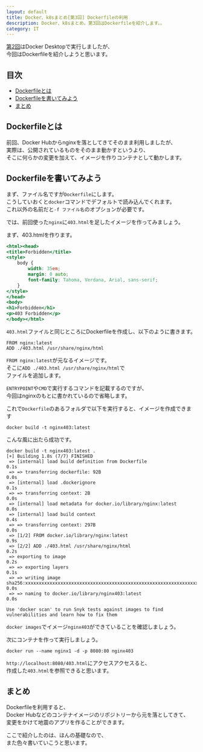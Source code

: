 ```yaml
---
layout: default
title: Docker、k8sまとめ[第3回] Dockerfileの利用
description: Docker、k8sまとめ。第3回はDockerfileを紹介します。。
category: IT
---
```


[第2回](/it/container/containerPart02.html)はDocker Desktopで実行しましたが、  
今回はDockerfileを紹介しようと思います。

## 目次

- [Dockerfileとは](#anchor1)  
- [Dockerfileを書いてみよう](#anchor2)  
- [まとめ](#anchor3)

<a id="anchor1"></a>

## Dockerfileとは

前回、Docker Hubからnginxを落としてきてそのまま利用しましたが、  
実際は、公開されているものをそのまま動かすというより、  
そこに何らかの変更を加えて、イメージを作りコンテナとして動かします。

<a id="anchor2"></a>

## Dockerfileを書いてみよう

まず、ファイル名ですが`Dockerfile`にします。  
こうしていおくと`docker`コマンドでデフォルトで読み込んでくれます。  
これ以外の名前だと`-f ファイル名`のオプションが必要です。

では、前回使った`nginx`に`403.html`を足したイメージを作ってみましょう。

まず、403.htmlを作ります。

```html:403.html
<html><head>
<title>Forbidden</title>
<style>
    body {
        width: 35em;
        margin: 0 auto;
        font-family: Tahoma, Verdana, Arial, sans-serif;
    }
</style>
</head>
<body>
<h1>Forbidden</h1>
<p>403 Forbidden</p>
</body></html>
```

`403.html`ファイルと同じところにDockerfileを作成し、以下のように書きます。

```
FROM nginx:latest
ADD ./403.html /usr/share/nginx/html
```

`FROM nginx:latest`が元なるイメージです。  
そこに`ADD ./403.html /usr/share/nginx/html`で  
ファイルを追加します。

`ENTRYPOINT`や`CMD`で実行するコマンドを記載するのですが、  
今回はnginxのもとに書かれているので省略します。

これで`Dockerfile`のあるフォルダで以下を実行すると、イメージを作成できます  

```
docker build -t nginx403:latest
```
こんな風に出たら成功です。
```
docker build -t nginx403:latest .
[+] Building 1.8s (7/7) FINISHED
 => [internal] load build definition from Dockerfile                                                               0.1s
 => => transferring dockerfile: 92B                                                                                0.0s
 => [internal] load .dockerignore                                                                                  0.1s
 => => transferring context: 2B                                                                                    0.0s
 => [internal] load metadata for docker.io/library/nginx:latest                                                    0.0s
 => [internal] load build context                                                                                  0.4s
 => => transferring context: 297B                                                                                  0.0s
 => [1/2] FROM docker.io/library/nginx:latest                                                                      0.9s
 => [2/2] ADD ./403.html /usr/share/nginx/html                                                                     0.2s
 => exporting to image                                                                                             0.2s
 => => exporting layers                                                                                            0.1s
 => => writing image sha256:xxxxxxxxxxxxxxxxxxxxxxxxxxxxxxxxxxxxxxxxxxxxxxxxxxxxxxxxxxxxxxxx                       0.0s
 => => naming to docker.io/library/nginx403:latest                                                                 0.0s

Use 'docker scan' to run Snyk tests against images to find vulnerabilities and learn how to fix them
```

`docker images`でイメージ`nginx403`ができていることを確認しましょう。

次にコンテナを作って実行しましょう。

```
docker run --name nginx1 -d -p 8080:80 nginx403
```

`http://localhost:8080/403.html`にアクセスアクセスると、  
作成した`403.html`を参照できると思います。

<a id="anchor3"></a>

## まとめ

Dockerfileを利用すると、  
Docker Hubなどのコンテナイメージのリポジトリーから元を落としてきて、  
変更をかけて地震のアプリを作ることができます。

ここで紹介したのは、ほんの基礎なので、  
また色々書いていこうと思います。
